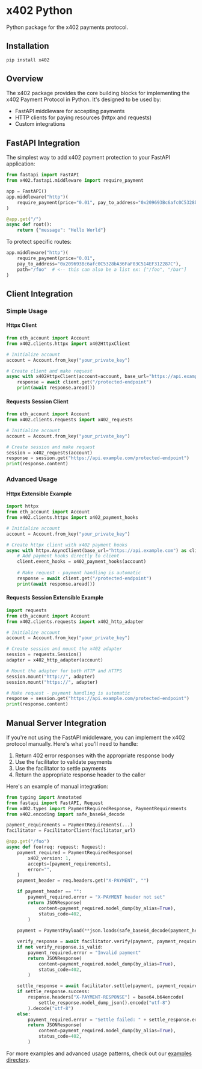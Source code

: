 # x402 Python

Python package for the x402 payments protocol.

## Installation

```bash
pip install x402
```

## Overview

The x402 package provides the core building blocks for implementing the x402 Payment Protocol in Python. It's designed to be used by:

- FastAPI middleware for accepting payments
- HTTP clients for paying resources (httpx and requests)
- Custom integrations

## FastAPI Integration

The simplest way to add x402 payment protection to your FastAPI application:

```py
from fastapi import FastAPI
from x402.fastapi.middleware import require_payment

app = FastAPI()
app.middleware("http")(
    require_payment(price="0.01", pay_to_address="0x209693Bc6afc0C5328bA36FaF03C514EF312287C")
)

@app.get("/")
async def root():
    return {"message": "Hello World"}
```

To protect specific routes:

```py
app.middleware("http")(
    require_payment(price="0.01",
    pay_to_address="0x209693Bc6afc0C5328bA36FaF03C514EF312287C"),
    path="/foo"  # <-- this can also be a list ex: ["/foo", "/bar"]
)
```

## Client Integration

### Simple Usage

#### Httpx Client
```py
from eth_account import Account
from x402.clients.httpx import x402HttpxClient

# Initialize account
account = Account.from_key("your_private_key")

# Create client and make request
async with x402HttpxClient(account=account, base_url="https://api.example.com") as client:
    response = await client.get("/protected-endpoint")
    print(await response.aread())
```

#### Requests Session Client
```py
from eth_account import Account
from x402.clients.requests import x402_requests

# Initialize account
account = Account.from_key("your_private_key")

# Create session and make request
session = x402_requests(account)
response = session.get("https://api.example.com/protected-endpoint")
print(response.content)
```

### Advanced Usage

#### Httpx Extensible Example
```py
import httpx
from eth_account import Account
from x402.clients.httpx import x402_payment_hooks

# Initialize account
account = Account.from_key("your_private_key")

# Create httpx client with x402 payment hooks
async with httpx.AsyncClient(base_url="https://api.example.com") as client:
    # Add payment hooks directly to client
    client.event_hooks = x402_payment_hooks(account)
    
    # Make request - payment handling is automatic
    response = await client.get("/protected-endpoint")
    print(await response.aread())
```

#### Requests Session Extensible Example
```py
import requests
from eth_account import Account
from x402.clients.requests import x402_http_adapter

# Initialize account
account = Account.from_key("your_private_key")

# Create session and mount the x402 adapter
session = requests.Session()
adapter = x402_http_adapter(account)

# Mount the adapter for both HTTP and HTTPS
session.mount("http://", adapter)
session.mount("https://", adapter)

# Make request - payment handling is automatic
response = session.get("https://api.example.com/protected-endpoint")
print(response.content)
```

## Manual Server Integration

If you're not using the FastAPI middleware, you can implement the x402 protocol manually. Here's what you'll need to handle:

1. Return 402 error responses with the appropriate response body
2. Use the facilitator to validate payments
3. Use the facilitator to settle payments
4. Return the appropriate response header to the caller

Here's an example of manual integration:

```py
from typing import Annotated
from fastapi import FastAPI, Request
from x402.types import PaymentRequiredResponse, PaymentRequirements
from x402.encoding import safe_base64_decode

payment_requirements = PaymentRequirements(...)
facilitator = FacilitatorClient(facilitator_url)

@app.get("/foo")
async def foo(req: request: Request):
    payment_required = PaymentRequiredResponse(
        x402_version: 1,
        accepts=[payment_requirements],
        error="",
    )
    payment_header = req.headers.get("X-PAYMENT", "")

    if payment_header == "":
        payment_required.error = "X-PAYMENT header not set"
        return JSONResponse(
            content=payment_required.model_dump(by_alias=True),
            status_code=402,
        )
    
    payment = PaymentPayload(**json.loads(safe_base64_decode(payment_header)))

    verify_response = await facilitator.verify(payment, payment_requirements)
    if not verify_response.is_valid:
        payment_required.error = "Invalid payment"
        return JSONResponse(
            content=payment_required.model_dump(by_alias=True),
            status_code=402,
        )

    settle_response = await facilitator.settle(payment, payment_requirements)
    if settle_response.success:
        response.headers["X-PAYMENT-RESPONSE"] = base64.b64encode(
            settle_response.model_dump_json().encode("utf-8")
        ).decode("utf-8")
    else:
        payment_required.error = "Settle failed: " + settle_response.error
        return JSONResponse(
            content=payment_required.model_dump(by_alias=True),
            status_code=402,
        )
```

For more examples and advanced usage patterns, check out our [examples directory](https://github.com/coinbase/x402/tree/main/examples/python).